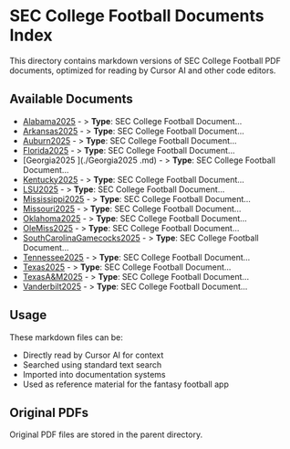 # SEC College Football Documents Index

This directory contains markdown versions of SEC College Football PDF documents, 
optimized for reading by Cursor AI and other code editors.

## Available Documents

- [Alabama2025](./Alabama2025.md) - > **Type**: SEC College Football Document...
- [Arkansas2025](./Arkansas2025.md) - > **Type**: SEC College Football Document...
- [Auburn2025](./Auburn2025.md) - > **Type**: SEC College Football Document...
- [Florida2025](./Florida2025.md) - > **Type**: SEC College Football Document...
- [Georgia2025 ](./Georgia2025 .md) - > **Type**: SEC College Football Document...
- [Kentucky2025](./Kentucky2025.md) - > **Type**: SEC College Football Document...
- [LSU2025](./LSU2025.md) - > **Type**: SEC College Football Document...
- [Mississippi2025](./Mississippi2025.md) - > **Type**: SEC College Football Document...
- [Missouri2025](./Missouri2025.md) - > **Type**: SEC College Football Document...
- [Oklahoma2025](./Oklahoma2025.md) - > **Type**: SEC College Football Document...
- [OleMiss2025](./OleMiss2025.md) - > **Type**: SEC College Football Document...
- [SouthCarolinaGamecocks2025](./SouthCarolinaGamecocks2025.md) - > **Type**: SEC College Football Document...
- [Tennessee2025](./Tennessee2025.md) - > **Type**: SEC College Football Document...
- [Texas2025](./Texas2025.md) - > **Type**: SEC College Football Document...
- [TexasA&M2025](./TexasA&M2025.md) - > **Type**: SEC College Football Document...
- [Vanderbilt2025](./Vanderbilt2025.md) - > **Type**: SEC College Football Document...


## Usage

These markdown files can be:
- Directly read by Cursor AI for context
- Searched using standard text search
- Imported into documentation systems
- Used as reference material for the fantasy football app

## Original PDFs

Original PDF files are stored in the parent directory.
